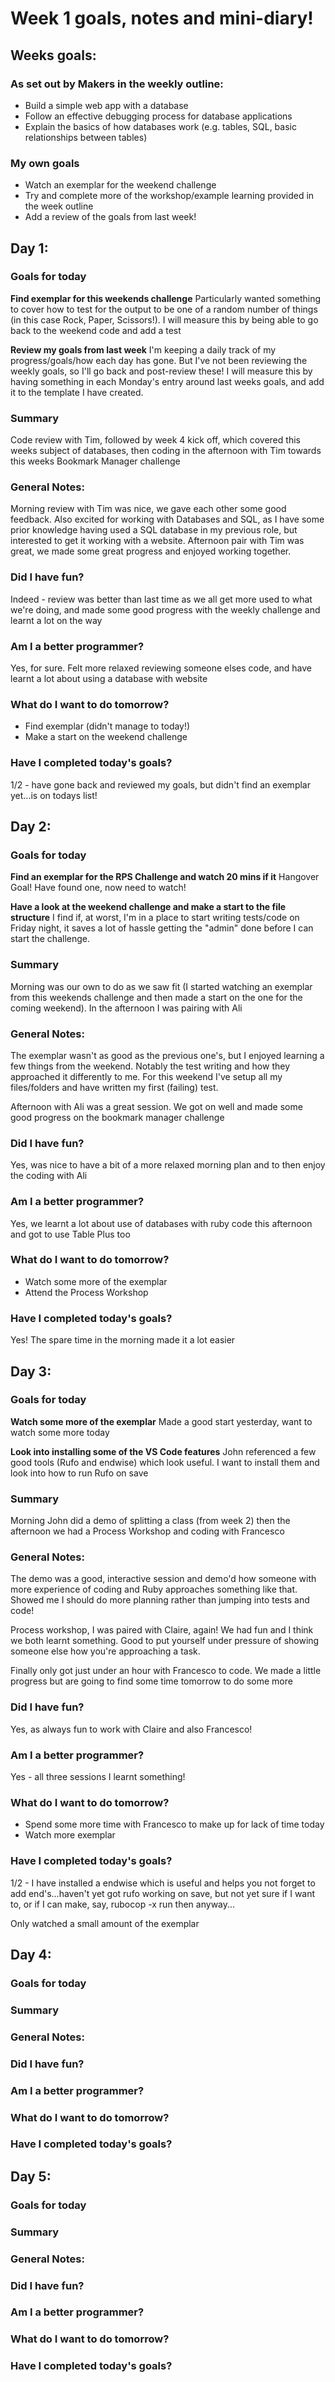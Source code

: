 # Week 1 goals, notes and mini-diary!

## Weeks goals:

### As set out by Makers in the weekly outline:

* Build a simple web app with a database
* Follow an effective debugging process for database applications
* Explain the basics of how databases work (e.g. tables, SQL, basic relationships between tables)

### My own goals

* Watch an exemplar for the weekend challenge
* Try and complete more of the workshop/example learning provided in the week outline
* Add a review of the goals from last week!

## Day 1:

### Goals for today

**Find exemplar for this weekends challenge**
Particularly wanted something to cover how to test for the output to be one of a random number of things (in this case Rock, Paper, Scissors!).  I will measure this by being able to go back to the weekend code and add a test

**Review my goals from last week**
I'm keeping a daily track of my progress/goals/how each day has gone.  But I've not been reviewing the weekly goals, so I'll go back and post-review these!  I will measure this by having something in each Monday's entry around last weeks goals, and add it to the template I have created.

### Summary

Code review with Tim, followed by week 4 kick off, which covered this weeks subject of databases, then coding in the afternoon with Tim towards this weeks Bookmark Manager challenge

### General Notes:

Morning review with Tim was nice, we gave each other some good feedback.  Also excited for working with Databases and SQL, as I have some prior knowledge having used a SQL database in my previous role, but interested to get it working with a website.  Afternoon pair with Tim was great, we made some great progress and enjoyed working together.

### Did I have fun?

Indeed - review was better than last time as we all get more used to what we're doing, and made some good progress with the weekly challenge and learnt a lot on the way

### Am I a better programmer?

Yes, for sure.  Felt more relaxed reviewing someone elses code, and have learnt a lot about using a database with website

### What do I want to do tomorrow?

* Find exemplar (didn't manage to today!)
* Make a start on the weekend challenge

### Have I completed today's goals?

1/2 - have gone back and reviewed my goals, but didn't find an exemplar yet...is on todays list!

## Day 2:

### Goals for today

**Find an exemplar for the RPS Challenge and watch 20 mins if it**
Hangover Goal! Have found one, now need to watch!

**Have a look at the weekend challenge and make a start to the file structure**
I find if, at worst, I'm in a place to start writing tests/code on Friday night, it saves a lot of hassle getting the "admin" done before I can start the challenge.

### Summary

Morning was our own to do as we saw fit (I started watching an exemplar from this weekends challenge and then made a start on the one for the coming weekend).  In the afternoon I was pairing with Ali

### General Notes:

The exemplar wasn't as good as the previous one's, but I enjoyed learning a few things from the weekend. Notably the test writing and how they approached it differently to me.  For this weekend I've setup all my files/folders and have written my first (failing) test.

Afternoon with Ali was a great session.  We got on well and made some good progress on the bookmark manager challenge

### Did I have fun?

Yes, was nice to have a bit of a more relaxed morning plan and to then enjoy the coding with Ali

### Am I a better programmer?

Yes, we learnt a lot about use of databases with ruby code this afternoon and got to use Table Plus too

### What do I want to do tomorrow?

* Watch some more of the exemplar
* Attend the Process Workshop

### Have I completed today's goals?

Yes!  The spare time in the morning made it a lot easier

## Day 3:

### Goals for today

**Watch some more of the exemplar**
Made a good start yesterday, want to watch some more today

**Look into installing some of the VS Code features**
John referenced a few good tools (Rufo and endwise) which look useful.  I want to install them and look into how to run Rufo on save

### Summary

Morning John did a demo of splitting a class (from week 2) then the afternoon we had a Process Workshop and coding with Francesco

### General Notes:

The demo was a good, interactive session and demo'd how someone with more experience of coding and Ruby approaches something like that.  Showed me I should do more planning rather than jumping into tests and code!

Process workshop, I was paired with Claire, again! We had fun and I think we both learnt something.  Good to put yourself under pressure of showing someone else how you're approaching a task.

Finally only got just under an hour with Francesco to code.  We made a little progress but are going to find some time tomorrow to do some more

### Did I have fun?

Yes, as always fun to work with Claire and also Francesco!

### Am I a better programmer?

Yes - all three sessions I learnt something!

### What do I want to do tomorrow?

* Spend some more time with Francesco to make up for lack of time today
* Watch more exemplar

### Have I completed today's goals?

1/2 - I have installed a endwise which is useful and helps you not forget to add end's...haven't yet got rufo working on save, but not yet sure if I want to, or if I can make, say, rubocop -x run then anyway...

Only watched a small amount of the exemplar

## Day 4:

### Goals for today



### Summary



### General Notes:



### Did I have fun?



### Am I a better programmer?



### What do I want to do tomorrow?



### Have I completed today's goals?



## Day 5:

### Goals for today



### Summary



### General Notes:



### Did I have fun?



### Am I a better programmer?



### What do I want to do tomorrow?



### Have I completed today's goals?




